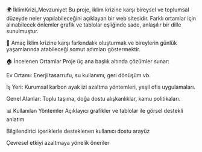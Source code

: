 🌍 İklimKrizi_Mevzuniyet
Bu proje, iklim krizine karşı bireysel ve toplumsal düzeyde neler yapılabileceğini açıklayan bir web sitesidir. Farklı ortamlar için alınabilecek önlemler grafik ve tablolar eşliğinde sade, anlaşılır bir dille sunulmuştur.

📌 Amaç
İklim krizine karşı farkındalık oluşturmak ve bireylerin günlük yaşamlarında atabileceği somut adımları göstermektir.

🏠 İncelenen Ortamlar
Proje üç ana başlık altında çözümler sunar:

Ev Ortamı: Enerji tasarrufu, su kullanımı, geri dönüşüm vb.

İş Yeri: Kurumsal karbon ayak izi azaltma yöntemleri, yeşil ofis uygulamaları.

Genel Alanlar: Toplu taşıma, doğa dostu alışkanlıklar, kamu politikaları.

📊 Kullanılan Yöntemler
Açıklayıcı grafikler ve tablolar ile görsel destekli anlatım

Bilgilendirici içeriklerle desteklenen kullanıcı dostu arayüz

Çevresel etkiyi azaltmaya yönelik öneriler
